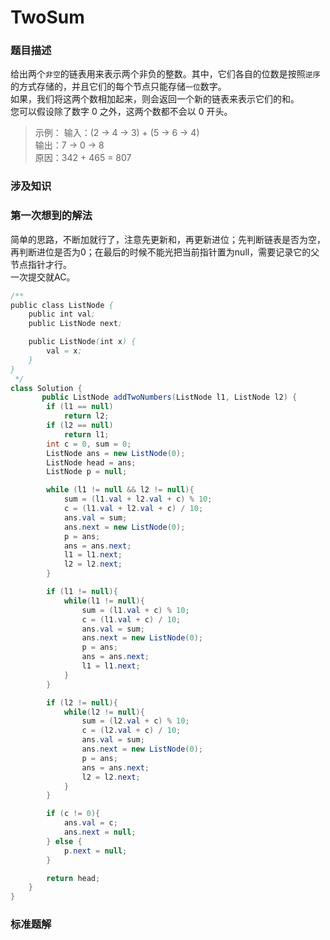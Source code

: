 # TwoSum
### 题目描述
给出两个`非空`的链表用来表示两个非负的整数。其中，它们各自的位数是按照`逆序`的方式存储的，并且它们的每个节点只能存储`一位`数字。  
如果，我们将这两个数相加起来，则会返回一个新的链表来表示它们的和。  
您可以假设除了数字 0 之外，这两个数都不会以 0 开头。  

>示例：
输入：(2 -> 4 -> 3) + (5 -> 6 -> 4)  
输出：7 -> 0 -> 8  
原因：342 + 465 = 807  

### 涉及知识


### 第一次想到的解法
简单的思路，不断加就行了，注意先更新和，再更新进位；先判断链表是否为空，再判断进位是否为0；在最后的时候不能光把当前指针置为null，需要记录它的父节点指针才行。  
一次提交就AC。
```Java
/**
public class ListNode {
    public int val;
    public ListNode next;

    public ListNode(int x) {
        val = x;
    }
}
 */
class Solution {
       public ListNode addTwoNumbers(ListNode l1, ListNode l2) {
        if (l1 == null)
            return l2;
        if (l2 == null)
            return l1;
        int c = 0, sum = 0;
        ListNode ans = new ListNode(0);
        ListNode head = ans;
        ListNode p = null;

        while (l1 != null && l2 != null){
            sum = (l1.val + l2.val + c) % 10;
            c = (l1.val + l2.val + c) / 10;
            ans.val = sum;
            ans.next = new ListNode(0);
            p = ans;
            ans = ans.next;
            l1 = l1.next;
            l2 = l2.next;
        }

        if (l1 != null){
            while(l1 != null){
                sum = (l1.val + c) % 10;
                c = (l1.val + c) / 10;
                ans.val = sum;
                ans.next = new ListNode(0);
                p = ans;
                ans = ans.next;
                l1 = l1.next;
            }
        }

        if (l2 != null){
            while(l2 != null){
                sum = (l2.val + c) % 10;
                c = (l2.val + c) / 10;
                ans.val = sum;
                ans.next = new ListNode(0);
                p = ans;
                ans = ans.next;
                l2 = l2.next;
            }
        }

        if (c != 0){
            ans.val = c;
            ans.next = null;
        } else {
            p.next = null;
        }

        return head;
    }
}
```

### 标准题解
